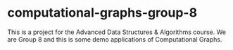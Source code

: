 # computational-graphs-group-8
This is a project for the Advanced Data Structures &amp; Algorithms course. We are Group 8 and this is some demo applications of Computational Graphs.

